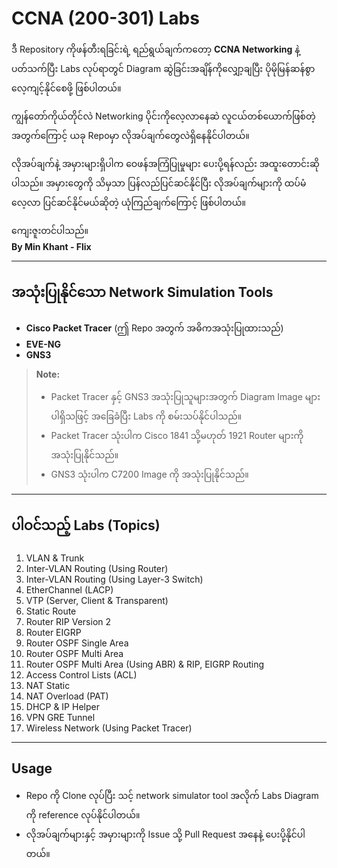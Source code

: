 # CCNA (200-301) Labs

ဒီ Repository ကိုဖန်တီးရခြင်းရဲ့ ရည်ရွယ်ချက်ကတော့ **CCNA Networking** နဲ့ပတ်သက်ပြီး Labs လုပ်ရာတွင် Diagram ဆွဲခြင်းအချိန်ကိုလျှော့ချပြီး ပိုမိုမြန်ဆန်စွာ လေ့ကျင့်နိုင်စေဖို့ ဖြစ်ပါတယ်။

ကျွန်တော်ကိုယ်တိုင်လဲ Networking ပိုင်းကိုလေ့လာနေဆဲ လူငယ်တစ်ယောက်ဖြစ်တဲ့အတွက်ကြောင့် ယခု Repoမှာ လိုအပ်ချက်တွေလဲရှိနေနိုင်ပါတယ်။

လိုအပ်ချက်နဲ့ အမှားများရှိပါက ဝေဖန်အကြံပြုမှုများ ပေးပို့ရန်လည်း အထူးတောင်းဆိုပါသည်။ အမှားတွေကို သိမှသာ ပြန်လည်ပြင်ဆင်နိုင်ပြီး လိုအပ်ချက်များကို ထပ်မံလေ့လာ ပြင်ဆင်နိုင်မယ်ဆိုတဲ့ ယုံကြည်ချက်ကြောင့် ဖြစ်ပါတယ်။

ကျေးဇူးတင်ပါသည်။  
**By Min Khant - Flix**

---

## အသုံးပြုနိုင်သော Network Simulation Tools

- **Cisco Packet Tracer** (ဤ Repo အတွက် အဓိကအသုံးပြုထားသည်)
- **EVE-NG** 
- **GNS3**

> **Note:**  
> - Packet Tracer နှင့် GNS3 အသုံးပြုသူများအတွက် Diagram Image များပါရှိသဖြင့် အခြေခံပြီး Labs ကို စမ်းသပ်နိုင်ပါသည်။  
> - Packet Tracer သုံးပါက Cisco 1841 သို့မဟုတ် 1921 Router များကို အသုံးပြုနိုင်သည်။  
> - GNS3 သုံးပါက C7200 Image ကို အသုံးပြုနိုင်သည်။

---

## ပါဝင်သည့် Labs (Topics)

1. VLAN & Trunk
2. Inter-VLAN Routing (Using Router)
3. Inter-VLAN Routing (Using Layer-3 Switch)
4. EtherChannel (LACP)
5. VTP (Server, Client & Transparent)
6. Static Route
7. Router RIP Version 2
8. Router EIGRP
9. Router OSPF Single Area
10. Router OSPF Multi Area
11. Router OSPF Multi Area (Using ABR) & RIP, EIGRP Routing
12. Access Control Lists (ACL)
13. NAT Static
14. NAT Overload (PAT)
15. DHCP & IP Helper
16. VPN GRE Tunnel
17. Wireless Network (Using Packet Tracer)

---

## Usage
- Repo ကို Clone လုပ်ပြီး သင့် network simulator tool အလိုက် Labs Diagram ကို reference လုပ်နိုင်ပါတယ်။
- လိုအပ်ချက်များနှင့် အမှားများကို Issue သို့ Pull Request အနေနဲ့ ပေးပို့နိုင်ပါတယ်။
